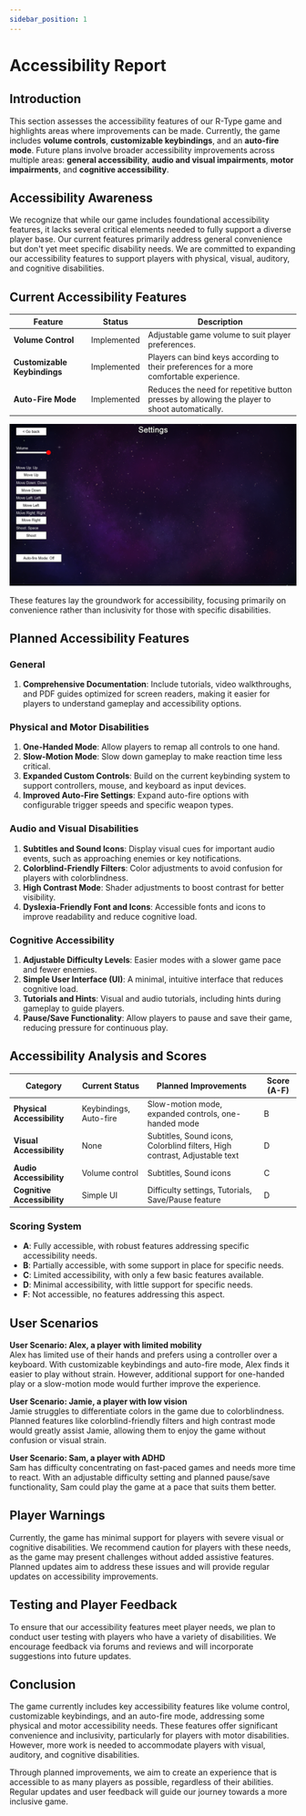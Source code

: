 ```yaml
---
sidebar_position: 1
---
```


# Accessibility Report

## Introduction
This section assesses the accessibility features of our R-Type game and highlights areas where improvements can be made. Currently, the game includes **volume controls**, **customizable keybindings**, and an **auto-fire mode**. Future plans involve broader accessibility improvements across multiple areas: **general accessibility**, **audio and visual impairments**, **motor impairments**, and **cognitive accessibility**.

## Accessibility Awareness
We recognize that while our game includes foundational accessibility features, it lacks several critical elements needed to fully support a diverse player base. Our current features primarily address general convenience but don't yet meet specific disability needs. We are committed to expanding our accessibility features to support players with physical, visual, auditory, and cognitive disabilities.

## Current Accessibility Features
| Feature                         | Status               | Description                                          |
|---------------------------------|----------------------|------------------------------------------------------|
| **Volume Control**              | Implemented          | Adjustable game volume to suit player preferences.    |
| **Customizable Keybindings**    | Implemented          | Players can bind keys according to their preferences for a more comfortable experience. |
| **Auto-Fire Mode**              | Implemented          | Reduces the need for repetitive button presses by allowing the player to shoot automatically. |

![Game screenshot](../../../images/settings.png)

These features lay the groundwork for accessibility, focusing primarily on convenience rather than inclusivity for those with specific disabilities.

## Planned Accessibility Features

### General
1. **Comprehensive Documentation**: Include tutorials, video walkthroughs, and PDF guides optimized for screen readers, making it easier for players to understand gameplay and accessibility options.

### Physical and Motor Disabilities
1. **One-Handed Mode**: Allow players to remap all controls to one hand.
2. **Slow-Motion Mode**: Slow down gameplay to make reaction time less critical.
3. **Expanded Custom Controls**: Build on the current keybinding system to support controllers, mouse, and keyboard as input devices.
4. **Improved Auto-Fire Settings**: Expand auto-fire options with configurable trigger speeds and specific weapon types.

### Audio and Visual Disabilities
1. **Subtitles and Sound Icons**: Display visual cues for important audio events, such as approaching enemies or key notifications.
2. **Colorblind-Friendly Filters**: Color adjustments to avoid confusion for players with colorblindness.
3. **High Contrast Mode**: Shader adjustments to boost contrast for better visibility.
4. **Dyslexia-Friendly Font and Icons**: Accessible fonts and icons to improve readability and reduce cognitive load.

### Cognitive Accessibility
1. **Adjustable Difficulty Levels**: Easier modes with a slower game pace and fewer enemies.
2. **Simple User Interface (UI)**: A minimal, intuitive interface that reduces cognitive load.
3. **Tutorials and Hints**: Visual and audio tutorials, including hints during gameplay to guide players.
4. **Pause/Save Functionality**: Allow players to pause and save their game, reducing pressure for continuous play.

## Accessibility Analysis and Scores

| Category                    | Current Status            | Planned Improvements                                | Score (A-F) |
|-----------------------------|---------------------------|-----------------------------------------------------|-------------|
| **Physical Accessibility**  | Keybindings, Auto-fire    | Slow-motion mode, expanded controls, one-handed mode| B           |
| **Visual Accessibility**    | None                      | Subtitles, Sound icons, Colorblind filters, High contrast, Adjustable text | D |
| **Audio Accessibility**     | Volume control            | Subtitles, Sound icons                              | C           |
| **Cognitive Accessibility** | Simple UI                 | Difficulty settings, Tutorials, Save/Pause feature  | D           |

### Scoring System
- **A**: Fully accessible, with robust features addressing specific accessibility needs.
- **B**: Partially accessible, with some support in place for specific needs.
- **C**: Limited accessibility, with only a few basic features available.
- **D**: Minimal accessibility, with little support for specific needs.
- **F**: Not accessible, no features addressing this aspect.

## User Scenarios

**User Scenario: Alex, a player with limited mobility**  
Alex has limited use of their hands and prefers using a controller over a keyboard. With customizable keybindings and auto-fire mode, Alex finds it easier to play without strain. However, additional support for one-handed play or a slow-motion mode would further improve the experience.

**User Scenario: Jamie, a player with low vision**  
Jamie struggles to differentiate colors in the game due to colorblindness. Planned features like colorblind-friendly filters and high contrast mode would greatly assist Jamie, allowing them to enjoy the game without confusion or visual strain.

**User Scenario: Sam, a player with ADHD**  
Sam has difficulty concentrating on fast-paced games and needs more time to react. With an adjustable difficulty setting and planned pause/save functionality, Sam could play the game at a pace that suits them better.


## Player Warnings
Currently, the game has minimal support for players with severe visual or cognitive disabilities. We recommend caution for players with these needs, as the game may present challenges without added assistive features. Planned updates aim to address these issues and will provide regular updates on accessibility improvements.

## Testing and Player Feedback
To ensure that our accessibility features meet player needs, we plan to conduct user testing with players who have a variety of disabilities. We encourage feedback via forums and reviews and will incorporate suggestions into future updates.

## Conclusion
The game currently includes key accessibility features like volume control, customizable keybindings, and an auto-fire mode, addressing some physical and motor accessibility needs. These features offer significant convenience and inclusivity, particularly for players with motor disabilities. However, more work is needed to accommodate players with visual, auditory, and cognitive disabilities.

Through planned improvements, we aim to create an experience that is accessible to as many players as possible, regardless of their abilities. Regular updates and user feedback will guide our journey towards a more inclusive game.
